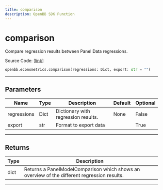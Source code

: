 ```yaml
---
title: comparison
description: OpenBB SDK Function
---
```


# comparison

Compare regression results between Panel Data regressions.

Source Code: [[link](https://github.com/OpenBB-finance/OpenBBTerminal/tree/main/openbb_terminal/econometrics/regression_model.py#L437)]

```python
openbb.econometrics.comparison(regressions: Dict, export: str = "")
```

---

## Parameters

| Name | Type | Description | Default | Optional |
| ---- | ---- | ----------- | ------- | -------- |
| regressions | Dict | Dictionary with regression results. | None | False |
| export | str | Format to export data |  | True |


---

## Returns

| Type | Description |
| ---- | ----------- |
| dict | Returns a PanelModelComparison which shows an overview of the different regression results. |
---

